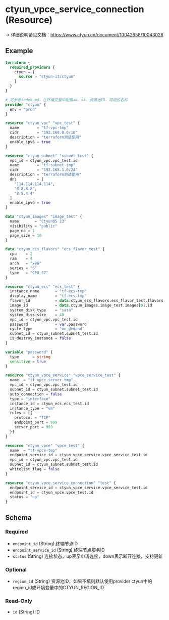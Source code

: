# ctyun_vpce_service_connection (Resource)
-> 详细说明请见文档：https://www.ctyun.cn/document/10042658/10043026



## Example

```terraform
terraform {
  required_providers {
    ctyun = {
      source = "ctyun-it/ctyun"
    }
  }
}

# 可参考index.md，在环境变量中配置ak、sk、资源池ID、可用区名称
provider "ctyun" {
  env = "prod"
}

resource "ctyun_vpc" "vpc_test" {
  name        = "tf-vpc-tmp"
  cidr        = "192.168.0.0/16"
  description = "terraform测试使用"
  enable_ipv6 = true
}

resource "ctyun_subnet" "subnet_test" {
  vpc_id = ctyun_vpc.vpc_test.id
  name        = "tf-subnet-tmp"
  cidr        = "192.168.1.0/24"
  description = "terraform测试使用"
  dns         = [
    "114.114.114.114",
    "8.8.8.8",
    "8.8.4.4"
  ]
  enable_ipv6 = true
}

data "ctyun_images" "image_test" {
  name       = "CtyunOS 23"
  visibility = "public"
  page_no = 1
  page_size = 10
}

data "ctyun_ecs_flavors" "ecs_flavor_test" {
  cpu    = 2
  ram    = 4
  arch   = "x86"
  series = "S"
  type   = "CPU_S7"
}

resource "ctyun_ecs" "ecs_test" {
  instance_name       = "tf-ecs-tmp"
  display_name        = "tf-ecs-tmp"
  flavor_id           = data.ctyun_ecs_flavors.ecs_flavor_test.flavors[0].id
  image_id            = data.ctyun_images.image_test.images[0].id
  system_disk_type    = "sata"
  system_disk_size    = 40
  vpc_id = ctyun_vpc.vpc_test.id
  password            = var.password
  cycle_type          = "on_demand"
  subnet_id = ctyun_subnet.subnet_test.id
  is_destroy_instance = false
}

variable "password" {
  type      = string
  sensitive = true
}

resource "ctyun_vpce_service" "vpce_service_test" {
  name  = "tf-vpce-server-tmp"
  vpc_id = ctyun_vpc.vpc_test.id
  subnet_id = ctyun_subnet.subnet_test.id
  auto_connection = false
  type = "interface"
  instance_id = ctyun_ecs.ecs_test.id
  instance_type = "vm"
  rules = [{
    protocol = "TCP"
    endpoint_port = 999
    server_port = 999
  }]
}

resource "ctyun_vpce" "vpce_test" {
  name  = "tf-vpce-tmp"
  endpoint_service_id = ctyun_vpce_service.vpce_service_test.id
  vpc_id = ctyun_vpc.vpc_test.id
  subnet_id = ctyun_subnet.subnet_test.id
  whitelist_flag = false
}

resource "ctyun_vpce_service_connection" "test" {
  endpoint_service_id = ctyun_vpce_service.vpce_service_test.id
  endpoint_id = ctyun_vpce.vpce_test.id
  status = "up"
}
```

<!-- schema generated by tfplugindocs -->
## Schema

### Required

- `endpoint_id` (String) 终端节点ID
- `endpoint_service_id` (String) 终端节点服务ID
- `status` (String) 连接状态，up表示申请连接，down表示断开连接，支持更新

### Optional

- `region_id` (String) 资源池ID，如果不填则默认使用provider ctyun中的region_id或环境变量中的CTYUN_REGION_ID

### Read-Only

- `id` (String) ID
